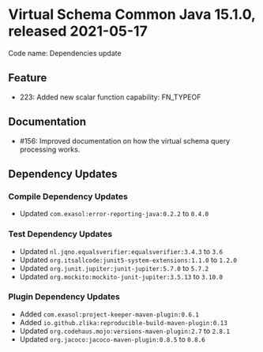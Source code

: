 # Virtual Schema Common Java 15.1.0, released 2021-05-17

Code name: Dependencies update

## Feature

* 223: Added new scalar function capability: FN_TYPEOF

## Documentation

* #156: Improved documentation on how the virtual schema query processing works.

## Dependency Updates

### Compile Dependency Updates

* Updated `com.exasol:error-reporting-java:0.2.2` to `0.4.0`

### Test Dependency Updates

* Updated `nl.jqno.equalsverifier:equalsverifier:3.4.3` to `3.6`
* Updated `org.itsallcode:junit5-system-extensions:1.1.0` to `1.2.0`
* Updated `org.junit.jupiter:junit-jupiter:5.7.0` to `5.7.2`
* Updated `org.mockito:mockito-junit-jupiter:3.5.13` to `3.10.0`

### Plugin Dependency Updates

* Added `com.exasol:project-keeper-maven-plugin:0.6.1`
* Added `io.github.zlika:reproducible-build-maven-plugin:0.13`
* Updated `org.codehaus.mojo:versions-maven-plugin:2.7` to `2.8.1`
* Updated `org.jacoco:jacoco-maven-plugin:0.8.5` to `0.8.6`
